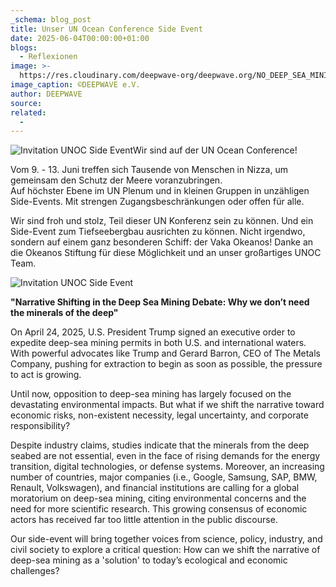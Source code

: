 ```yaml
---
_schema: blog_post
title: Unser UN Ocean Conference Side Event
date: 2025-06-04T00:00:00+01:00
blogs:
  - Reflexionen
image: >-
  https://res.cloudinary.com/deepwave-org/deepwave.org/NO_DEEP_SEA_MINING_T-Shirt_blauer_f6le9i.jpg
image_caption: ©DEEPWAVE e.V.
author: DEEPWAVE
source:
related:
  -
---
```

![Invitation UNOC Side Event](https://res.cloudinary.com/deepwave-org/deepwave.org/DEEPWAVE_Invitation_UNOC_Side_Event_Deep_Sea_Mining_ohscls.jpg "Invitation UNOC Side Event")Wir sind auf der UN Ocean Conference!

Vom 9. - 13. Juni treffen sich Tausende von Menschen in Nizza, um gemeinsam den Schutz der Meere voranzubringen. <br>Auf höchster Ebene im UN Plenum und in kleinen Gruppen in unzähligen Side-Events. Mit strengen Zugangsbeschränkungen oder offen für alle.

Wir sind froh und stolz, Teil dieser UN Konferenz sein zu können. Und ein Side-Event zum Tiefseebergbau ausrichten zu können. Nicht irgendwo, sondern auf einem ganz besonderen Schiff: der Vaka Okeanos!  Danke an die Okeanos Stiftung für diese Möglichkeit und an unser großartiges UNOC Team.

![Invitation UNOC Side Event](https://res.cloudinary.com/deepwave-org/deepwave.org/DEEPWAVE_Invitation_UNOC_Side_Event_Deep_Sea_Mining_n8jzlh.jpg "Invitation UNOC Side Even")

**"Narrative Shifting in the Deep Sea Mining Debate: Why we don’t need the minerals of the deep"**

On April 24, 2025, U.S. President Trump signed an executive order to expedite deep-sea mining permits in both U.S. and international waters. With powerful advocates like Trump and Gerard Barron, CEO of The Metals Company, pushing for extraction to begin as soon as possible, the pressure to act is growing.

Until now, opposition to deep-sea mining has largely focused on the devastating environmental impacts. But what if we shift the narrative toward economic risks, non-existent necessity, legal uncertainty, and corporate responsibility?

Despite industry claims, studies indicate that the minerals from the deep seabed are not essential, even in the face of rising demands for the energy transition, digital technologies, or defense systems. Moreover, an increasing number of countries, major companies (i.e., Google, Samsung, SAP, BMW, Renault, Volkswagen), and financial institutions are calling for a global moratorium on deep-sea mining, citing environmental concerns and the need for more scientific research. This growing consensus of economic actors has received far too little attention in the public discourse.

Our side-event will bring together voices from science, policy, industry, and civil society to explore a critical question: How can we shift the narrative of deep-sea mining as a 'solution' to today’s ecological and economic challenges?

&nbsp;